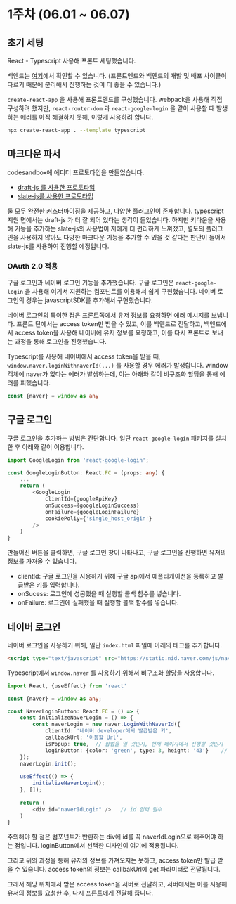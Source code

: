 

# 1주차 (06.01 ~ 06.07)

## 초기 세팅

React - Typescript 사용해 프론트 세팅했습니다.

백엔드는 <a href="https://github.com/Chamy619/notion_bot_server">여기</a>에서 확인할 수 있습니다. (프론트엔드와 백엔드의 개발 및 배포 사이클이 다르기 때문에 분리해서 진행하는 것이 더 좋을 수 있습니다.)



`create-react-app` 을 사용해 프론트엔드를 구성했습니다. webpack을 사용해 직접 구성하려 했지만, `react-router-dom` 과 `react-google-login` 을 같이 사용할 때 발생하는 에러를 아직 해결하지 못해, 이렇게 사용하려 합니다.

```bash
npx create-react-app . --template typescript
```



## 마크다운 파서

codesandbox에 에디터 프로토타입을 만들었습니다.

* <a href="https://codesandbox.io/s/draft-jsprototype-fyv91">draft-js 를 사용한 프로토타입</a>
* <a href="https://codesandbox.io/s/slate-jsprototype-8tbiz">slate-js를 사용한 프로토타입</a>

둘 모두 완전한 커스터마이징을 제공하고, 다양한 플러그인이 존재합니다. typescript 지원 면에서는 draft-js 가 더 잘 되어 있다는 생각이 들었습니다. 하지만 키다운을 사용해 기능을 추가하는 slate-js의 사용법이 저에게 더 편리하게 느껴졌고, 별도의 플러그인을 사용하지 않아도 다양한 마크다운 기능을 추가할 수 있을 것 같다는 판단이 들어서 slate-js를 사용하여 진행할 예정입니다.



### OAuth 2.0 적용

구글 로그인과 네이버 로그인 기능을 추가했습니다. 구글 로그인은 `react-google-login` 을 사용해 여기서 지원하는 컴포넌트를 이용해서 쉽게 구현했습니다. 네이버 로그인의 경우는 javascriptSDK를 추가해서 구현했습니다. 

네이버 로그인의 특이한 점은 프론트쪽에서 유저 정보를 요청하면 에러 메시지를 보냅니다. 프론트 단에서는 access token만 받을 수 있고, 이를 백엔드로 전달하고, 백엔드에서 access token을 사용해 네이버에 유저 정보를 요청하고, 이를 다시 프론트로 보내는 과정을 통해 로그인을 진행했습니다. 

Typescript를 사용해 네이버에서 access token을 받을 때, `window.naver.loginWithnaverId(...)` 를 사용할 경우 에러가 발생합니다. window 객체에 naver가 없다는 에러가 발생하는데, 이는 아래와 같이 비구조화 할당을 통해 에러를 피했습니다.

```typescript
const {naver} = window as any
```



## 구글 로그인

구글 로그인을 추가하는 방법은 간단합니다. 일단 `react-google-login` 패키지를 설치한 후 아래와 같이 이용합니다.

```typescript
import GoogleLogin from 'react-google-login';

const GoogleLoginButton: React.FC = (props: any) {
    ...
    return (
    	<GoogleLogin
        	clientId={googleApiKey}
			onSuccess={googleLoginSuccess}
			onFailure={googleLoginFailure}
			cookiePoliy={'single_host_origin'}
		/>
    )
}
```

만들어진 버튼을 클릭하면, 구글 로그인 창이 나타나고, 구글 로그인을 진행하면 유저의 정보를 가져올 수 있습니다.

* clientId: 구글 로그인을 사용하기 위해 구글 api에서 애플리케이션을 등록하고 발급받은 키를 입력합니다.
* onSucess: 로그인에 성공했을 때 실행할 콜백 함수를 넣습니다.
* onFailure: 로그인에 실패했을 때 실행할 콜백 함수를 넣습니다.



## 네이버 로그인

네이버 로그인을 사용하기 위해, 일단 `index.html` 파일에 아래의 태그를 추가합니다.

```html
<script type="text/javascript" src="https://static.nid.naver.com/js/naveridlogin_js_sdk_2.0.0.js" charset="utf-8"></script>
```



Typescript에서 `window.naver` 를 사용하기 위해서 비구조화 할당을 사용합니다.

```typescript
import React, {useEffect} from 'react'

const {naver} = window as any;

const NaverLoginButton: React.FC = () => {
    const initializeNaverLogin = () => {
        const naverLogin = new naver.LoginWithNaverId({
            clientId: '네이버 developer에서 발급받은 키',
            callbackUrl: '이동할 Url',
            isPopup: true,	// 팝업을 열 것인지, 현재 페이지에서 진행할 것인지
            loginButton: {color: 'green', type: 3, height: '43'}	// 네이버 로그인 버튼 디자인 선택
    });
    naverLogin.init();
    
    useEffect(() => {
        initializeNaverLogin();
    }, []);
        
    return (
    	<div id="naverIdLogin" />	// id 입력 필수
    )
}
```

주의해야 할 점은 컴포넌트가 반환하는 div에 id를 꼭 naverIdLogin으로 해주어야 하는 점입니다. loginButton에서 선택한 디자인이 여기에 적용됩니다.

그리고 위의 과정을 통해 유저의 정보를 가져오지는 못하고, access token만 발급 받을 수 있습니다. access token의 정보는 callbakUrl에 get 파라미터로 전달됩니다.

그래서 해당 위치에서 받은 access token을 서버로 전달하고, 서버에서는 이를 사용해 유저의 정보를 요청한 후, 다시 프론트에게 전달해 줍니다.

